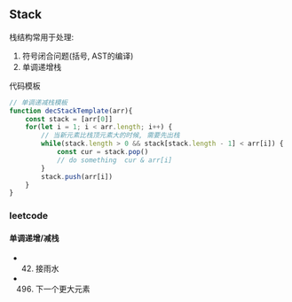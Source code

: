 ## Stack
栈结构常用于处理:
1. 符号闭合问题(括号, AST的编译)
2. 单调递增栈  


代码模板
```javascript
// 单调递减栈模板
function decStackTemplate(arr){
    const stack = [arr[0]]
    for(let i = 1; i < arr.length; i++) {
        // 当新元素比栈顶元素大的时候, 需要先出栈
        while(stack.length > 0 && stack[stack.length - 1] < arr[i]) {
            const cur = stack.pop()
            // do something  cur & arr[i]
        }
        stack.push(arr[i])
    }
}

```

### leetcode
#### 单调递增/减栈
- 42. 接雨水
- 496. 下一个更大元素